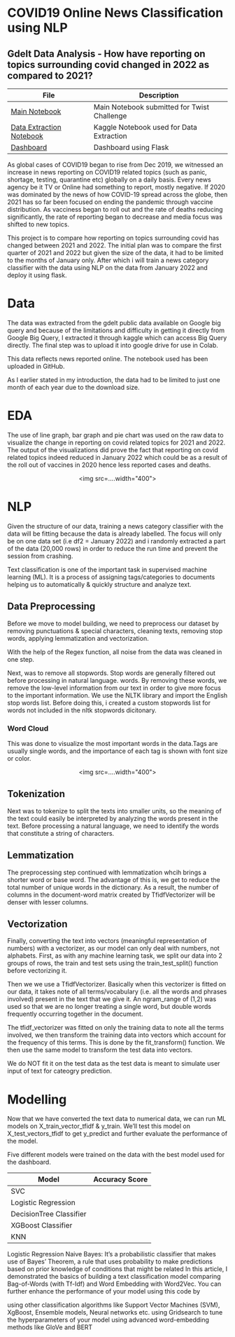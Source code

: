 # COVID19 Online News Classification using NLP

## Gdelt Data Analysis - How have reporting on topics surrounding covid changed in 2022 as compared to 2021?

<div align="center">
  
| File | Description |
|---|---|
| [Main Notebook](https://github.com/SitwalaM/nlp-topic-modelling/blob/main/Topic_Modelling_Final_TeamB.ipynb) | Main Notebook submitted for Twist Challenge  |
| [Data Extraction Notebook](https://github.com/SitwalaM/nlp-topic-modelling/blob/main/scripts/nlp_dag.py) | Kaggle Notebook used for Data Extraction |
|[Dashboard](https://public.tableau.com/views/Tanamadosi1/Dashboard?:language=en-US&publish=yes&:display_count=n&:origin=viz_share_link)| Dashboard using Flask|
  
</div>

As global cases of COVID19 began to rise from Dec 2019, we witnessed an increase in news reporting on COVID19 related topics (such as panic, shortage, testing, quarantine etc) globally on a daily basis. Every news agency be it TV or Online had something to report, mostly negative. If 2020 was dominated by the news of how COVID-19 spread across the globe, then 2021 has so far been focused on ending the pandemic through vaccine distribution. As vacciness began to roll out and the rate of deaths reducing significantly, the rate of reporting began to decrease and media focus was shifted to new topics.

This project is to compare how reporting on topics surrounding covid has changed between 2021 and 2022. The initial plan was to compare the first quarter of 2021 and 2022 but given the size of the data, it had to be limited to the months of January only. After which i will train a news category classifier with the data using NLP on the data from January 2022 and deploy it using flask.

# Data

The data was extracted from the gdelt public data available on Google big query and because of the limitations and difficulty in getting it directly from Google Big Query, I extracted it through kaggle which can access Big Query directly. The final step was to upload it into google drive for use in Colab.

This data reflects news reported online. The notebook used has been uploaded in GitHub.

As I earlier stated in my introduction, the data had to be limited to just one month of each year due to the download size.

# EDA

The use of line graph, bar graph and pie chart was used on the raw data to visualize the change in reporting on covid related topics for 2021 and 2022. The output of the visualizations did prove the fact that reporting on covid related topics indeed reduced in January 2022 which could be as a result of the roll out of vaccines in 2020 hence less reported cases and deaths.

<div align="center">
  
<img src=....width="400">
  
</div>

# NLP

Given the structure of our data, training a news category classifier with the data will be fitting because the data is already labelled. The focus will only be on one data set (i.e df2 = January 2022) and i randomly extracted a part of the data (20,000 rows) in order to reduce the run time and prevent the session from crashing.

Text classification is one of the important task in supervised machine learning (ML). It is a process of assigning tags/categories to documents helping us to automatically & quickly structure and analyze text.

## Data Preprocessing

Before we move to model building, we need to preprocess our dataset by removing punctuations & special characters, cleaning texts, removing stop words, applying lemmatization and vectorization. 

With the help of the Regex function, all noise from the data was cleaned in one step. 

Next, was to remove all stopwords. Stop words are generally filtered out before processing in natural language. words. By removing these words, we remove the low-level information from our text in order to give more focus to the important information. We use the NLTK library and import the English stop words list. Before doing this, i created a custom stopwords list for words not included in the nltk stopwords dicitonary.

### Word Cloud

This was done to visualize the most important words in the data.Tags are usually single words, and the importance of each tag is shown with font size or color.

<div align="center">
  
<img src=....width="400">
  
</div>

## Tokenization

Next was to tokenize to split the texts into smaller units, so the meaning of the text could easily be interpreted by analyzing the words present in the text. Before processing a natural language, we need to identify the words that constitute a string of characters. 

## Lemmatization

The preprocessing step continued with lemmatization whcih brings a shorter word or base word. The advantage of this is, we get to reduce the total number of unique words in the dictionary. As a result, the number of columns in the document-word matrix created by TfidfVectorizer will be denser with lesser columns.

## Vectorization

Finally, converting the text into vectors (meaningful representation of numbers) with a vectorizer, as our model can only deal with numbers, not alphabets. First, as with any machine learning task, we split our data into 2 groups of rows, the train and test sets using the train_test_split() function before vectorizing it.

Then we we use a TfidfVectorizer. Basically when this vectorizer is fitted on our data, it takes note of all terms/vocabulary (i.e. all the words and phrases involved) present in the text that we give it. An ngram_range of (1,2) was used so that we are no longer treating a single word, but double words frequently occurring together in the document.

The tfidf_vectorizer was fitted on only the training data to note all the terms involved, we then transform the training data into vectors which account for the frequency of this terms. This is done by the fit_transform() function. We then use the same model to transform the test data into vectors.

We do NOT fit it on the test data as the test data is meant to simulate user input of text for cateogry prediction.

# Modelling

Now that we have converted the text data to numerical data, we can run ML models on X_train_vector_tfidf & y_train. We’ll test this model on X_test_vectors_tfidf to get y_predict and further evaluate the performance of the model. 

Five different models were trained on the data with the best model used for the dashboard.

<div align="center">
  
| Model | Accuracy Score |
|---|---|
| SVC|  |
| Logistic Regression | |
| DecisionTree Classifier| |
| XGBoost Classifier| |
| KNN | |

  
</div>

Logistic Regression
Naive Bayes: It’s a probabilistic classifier that makes use of Bayes’ Theorem, a rule that uses probability to make predictions based on prior knowledge of conditions that might be related
In this article, I demonstrated the basics of building a text classification model comparing Bag-of-Words (with Tf-Idf) and Word Embedding with Word2Vec. You can further enhance the performance of your model using this code by

using other classification algorithms like Support Vector Machines (SVM), XgBoost, Ensemble models, Neural networks etc.
using Gridsearch to tune the hyperparameters of your model
using advanced word-embedding methods like GloVe and BERT


